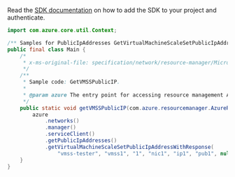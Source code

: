 Read the [SDK documentation](https://github.com/Azure/azure-sdk-for-java/blob/azure-resourcemanager_2.11.0/sdk/resourcemanager/azure-resourcemanager/README.md) on how to add the SDK to your project and authenticate.

```java
import com.azure.core.util.Context;

/** Samples for PublicIpAddresses GetVirtualMachineScaleSetPublicIpAddress. */
public final class Main {
    /*
     * x-ms-original-file: specification/network/resource-manager/Microsoft.Network/stable/2021-05-01/examples/VmssPublicIpGet.json
     */
    /**
     * Sample code: GetVMSSPublicIP.
     *
     * @param azure The entry point for accessing resource management APIs in Azure.
     */
    public static void getVMSSPublicIP(com.azure.resourcemanager.AzureResourceManager azure) {
        azure
            .networks()
            .manager()
            .serviceClient()
            .getPublicIpAddresses()
            .getVirtualMachineScaleSetPublicIpAddressWithResponse(
                "vmss-tester", "vmss1", "1", "nic1", "ip1", "pub1", null, Context.NONE);
    }
}
```
